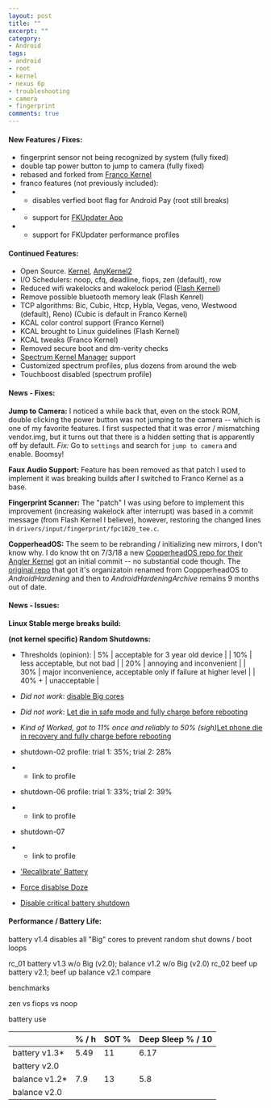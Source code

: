 ```yaml
---
layout: post
title: ""
excerpt: ""
category:
- Android
tags:
- android
- root
- kernel
- nexus 6p
- troubleshooting
- camera
- fingerprint
comments: true
---
```


#### New Features / Fixes:

- fingerprint sensor not being recognized by system (fully fixed)
- double tap power button to jump to camera (fully fixed)
- rebased and forked from [Franco Kernel](https://github.com/franciscofranco/angler)
- franco features (not previously included):
- - disables verfied boot flag for Android Pay (root still breaks)
- - support for [FKUpdater App](https://play.google.com/store/apps/details?id=com.franco.kernel)
- - support for FKUpdater performance profiles

#### Continued Features:

- Open Source. [Kernel](https://github.com/savagezen/kernel_huawei_angler), [AnyKernel2](https://github.com/savagezen/anykernel)
- I/O Schedulers:  noop, cfq, deadline, fiops, zen (default), row
- Reduced wifi wakelocks and wakelock period ([Flash Kernel](https://github.com/nathanchance/angler))
- Remove possible bluetooth memory leak (Flash Kenrel)
- TCP algorithms: Bic, Cubic, Htcp, Hybla, Vegas, veno, Westwood (default), Reno) (Cubic is default in Franco Kernel)
- KCAL color control support (Franco Kernel)
- KCAL brought to Linux guidelines (Flash Kernel)
- KCAL tweaks (Franco Kernel)
- Removed secure boot and dm-verity checks
- [Spectrum Kernel Manager](https://github.com/frap129/spectrum) support
- Customized spectrum profiles, plus dozens from around the web
- Touchboost disabled (spectrum profile)

#### News - Fixes:

**Jump to Camera:** I noticed a while back that, even on the stock ROM, double clicking the power button was not jumping to the camera -- which is one of my favorite features.  I first suspected that it was error / mismatching vendor.img, but it turns out that there is a hidden setting that is apparently off by default.  *Fix:*  Go to ```settings``` and search for ```jump to camera``` and enable.  Boomsy!

**Faux Audio Support:** Feature has been removed as that patch I used to implement it was breaking builds after I switched to Franco Kernel as a base.

**Fingerprint Scanner:**  The "patch" I was using before to implement this improvement (increasing wakelock after interrupt) was based in a commit message (from Flash Kernel I believe), however, restoring the changed lines in ```drivers/input/fingerprint/fpc1020_tee.c```.

**CopperheadOS:**  The seem to be rebranding / initializing new mirrors, I don't know why.  I do know tht on 7/3/18 a new [CopperheadOS repo for their Angler Kernel](https://github.com/CopperheadOS/kernel_huawei_angler) got an initial commit -- no substantial code though.  The [original repo](https://github.com/AndroidHardeningArchive/kernel_huawei_angler) that got it's organizatoin renamed from CoppperheadOS to *AndroidHardening* and then to *AndroidHardeningArchive* remains 9 months out of date.

#### News - Issues:

**Linux Stable merge breaks build:**

**(not kernel specific) Random Shutdowns:**
- Thresholds (opinion):
| 5% | acceptable for 3 year old device |
| 10% | less acceptable, but not bad |
| 20% | annoying and inconvenient |
| 30% | major inconvenience, acceptable only if failure at higher level |
| 40% + | unacceptable |
- *Did not work*:  [disable Big cores](https://forum.xda-developers.com/nexus-6p/general/guide-fix-nexus-6p-bootloop-death-blod-t3640279)
- *Did not work*:  [Let die in safe mode and fully charge before rebooting](https://www.reddit.com/r/Nexus6P/comments/67y45a/yesterday_my_6p_shut_off_at_25_today_it_shut_off/dgudndw/)
- *Kind of Worked, got to 11% once and reliably to 50% (sigh)*[Let phone die in recovery and fully charge before rebooting](https://www.reddit.com/r/Nexus6P/comments/681v42/early_shutdown_bug_temporary_fix/)
- shutdown-02 profile: trial 1: 35%; trial 2: 28%
 - - link to profile
- shutdown-06 profile: trial 1: 33%; trial 2: 39%
 - - link to profile
- shutdown-07
 - - link to profile


- ['Recalibrate' Battery](https://forum.xda-developers.com/android/general/guide-how-to-callibrate-battery-device-t3308554)
- [Force disablse Doze](https://windroidwiz.wordpress.com/2017/06/02/android-noroot-force-enable-doze-to-extend-battery-life-of-your-phone/)
- [Disable critical battery shutdown](https://forum.xda-developers.com/nexus-6p/general/fix-nexus-6p-randomly-shutting-50-unsafe-t3542309)

#### Performance / Battery Life:
battery v1.4 disables all "Big" cores to prevent random shut downs / boot loops

rc_01 battery v1.3 w/o Big (v2.0); balance v1.2 w/o Big (v2.0)
rc_02 beef up battery v2.1; beef up balance v2.1
compare

benchmarks

zen vs fiops vs noop

battery use

|              | % / h | SOT % | Deep Sleep % / 10 |
|------------- | ----- | ----- | ------------ |
| battery v1.3* | 5.49 | 11 | 6.17 |
| battery v2.0 |
| balance v1.2* | 7.9 | 13 | 5.8 |
| balance v2.0 |

